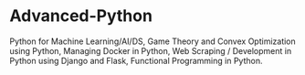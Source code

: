 # Advanced-Python
Python for Machine Learning/AI/DS, Game Theory and Convex Optimization using Python, Managing Docker in Python, Web Scraping / Development in Python using Django and Flask, Functional Programming in Python.
